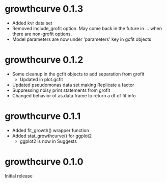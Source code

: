 # growthcurve 0.1.3

- Added kvr data set
- Removed include_grofit option. May come back in the future in ... when there are non-grofit options.
- Model parameters are now under 'parameters' key in gcfit objects


# growthcurve 0.1.2

- Some cleanup in the gcfit objects to add separation from grofit
    - Updated in plot.gcfit
- Updated pseudomonas data set making Replicate a factor
- Suppressing noisy print statements from grofit
- Changed behavior of as.data.frame to return a df of fit info

# growthcurve 0.1.1

- Added fit_growth() wrapper function
- Added stat_growthcurve() for ggplot2
    - ggplot2 is now in Suggests

# growthcurve 0.1.0

Initial release
